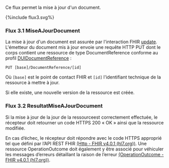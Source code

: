 Ce flux permet la mise à jour d'un document.

<div>{%include flux3.svg%}</div>

### Flux 3.1 MiseAJourDocument

La mise à jour d'un document est assurée par l'interaction FHIR <a href="https://hl7.org/fhir/R4/http.html#update">update</a>. L'émetteur du document mis à jour envoie une requête HTTP PUT dont le corps contient une ressource de type DocumentReference conforme au profil [DUIDocumentReference](StructureDefinition-dui-documentreference.html) : 

`PUT [base]/DocumentReference/[id]`

Où `[base]` est le point de contact FHIR et `[id]` l'identifiant technique de la ressource à mettre à jour.

Si elle existe, une nouvelle version de la ressource est créée.

### Flux 3.2 ResultatMiseAJourDocument

Si la mise à jour de la jour de la ressourceest correctement effectuée, le récepteur doit retourner un code HTTPS 200 « OK » ainsi que la ressource modifiée.

En cas d’échec, le récepteur doit répondre avec le code HTTPS approprié tel que défini par l’API REST FHIR [(Http - FHIR v4.0.1 (hl7.org))](http://hl7.org/fhir/R4/http.html). Une ressource OperationOutcome doit également y être associé pour véhiculer les messages d’erreurs détaillant la raison de l’erreur [(OperationOutcome - FHIR v4.0.1 (hl7.org))](http://hl7.org/fhir/R4/operationoutcome.html).